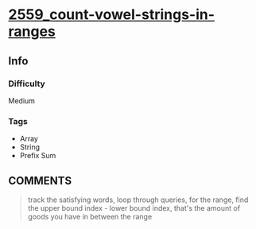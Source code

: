 # [2559_count-vowel-strings-in-ranges](https://leetcode.com/problems/count-vowel-strings-in-ranges/solutions/6215474/prefix-sum-bit-mask-beats-100/?envType=daily-question&envId=2025-01-02)

## Info

### Difficulty

Medium

### Tags

- Array
- String
- Prefix Sum

## __COMMENTS__

> track the satisfying words, loop through queries, for the range, find the upper bound index - lower bound index, that's the amount of goods you have in between the range